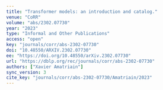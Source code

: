 ```yaml
---
title: "Transformer models: an introduction and catalog."
venue: "CoRR"
volume: "abs/2302.07730"
year: "2023"
type: "Informal and Other Publications"
access: "open"
key: "journals/corr/abs-2302-07730"
doi: "10.48550/ARXIV.2302.07730"
ee: "https://doi.org/10.48550/arXiv.2302.07730"
url: "https://dblp.org/rec/journals/corr/abs-2302-07730"
authors: ["Xavier Amatriain"]
sync_version: 3
cite_key: "journals/corr/abs-2302-07730/Amatriain/2023"
---
```

